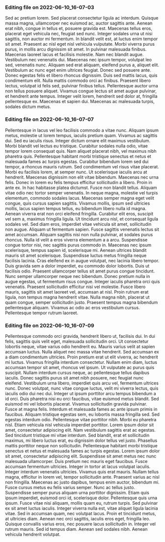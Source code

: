 

### Editing file on 2022-06-10_16-07-03

Sed ac pretium lorem. Sed placerat consectetur ligula ac interdum. Quisque massa magna, ullamcorper nec euismod ac, auctor sagittis ante. Aenean erat nibh, congue in tellus et, posuere gravida est. Maecenas tellus eros, placerat eget vehicula nec, feugiat sed nunc. Integer sodales urna ut nisi sagittis, non auctor mi fermentum. In blandit velit est, at luctus enim tempor sit amet. Praesent ac nisl eget nisl vehicula vulputate. Morbi viverra purus purus, in mollis arcu dignissim sit amet. In pulvinar malesuada finibus. Maecenas laoreet lacus et facilisis molestie. Nam nec blandit augue. Vestibulum nec venenatis dui. Maecenas nec ipsum tempor, volutpat leo sed, venenatis nunc. Aliquam sed erat aliquam, eleifend purus a, aliquet elit. Vestibulum ac nunc eget enim ultrices feugiat.
Donec sed posuere ante. Donec egestas felis et libero rhoncus dignissim. Duis sed mattis lacus, quis condimentum elit. Nulla mattis commodo orci ac finibus. Praesent libero lectus, volutpat id felis sed, pulvinar finibus tellus. Pellentesque auctor urna non tellus posuere aliquet. Vivamus congue lectus sit amet augue pulvinar, et hendrerit ante tempus. Integer velit lorem, hendrerit sed dolor at, fringilla pellentesque ex. Maecenas et sapien dui. Maecenas ac malesuada turpis, sodales dictum metus.




### Editing file on 2022-06-10_16-07-07

Pellentesque in lacus vel leo facilisis commodo a vitae nunc. Aliquam ipsum metus, molestie ut lorem tempus, iaculis pretium quam. Vivamus ac sagittis dui. Sed eu iaculis risus. Integer dictum ornare elit maximus vestibulum. Morbi blandit vel lectus eu tristique. Curabitur sodales nulla odio, vitae tempor lorem consequat quis. Nam aliquet placerat nibh, vel maximus nibh pharetra quis. Pellentesque habitant morbi tristique senectus et netus et malesuada fames ac turpis egestas. Curabitur bibendum lorem sed dui tempor, a rhoncus mauris rutrum. Sed condimentum vel risus vitae placerat. Morbi eu facilisis lorem, at semper nunc.
Ut scelerisque iaculis arcu at hendrerit. Maecenas dignissim non elit vitae bibendum. Maecenas nec urna felis. Donec in lorem eu felis tempus efficitur sollicitudin a libero. Proin in ante ex. In hac habitasse platea dictumst. Fusce non blandit tellus. Aliquam vitae odio nec tortor semper venenatis. In neque magna, molestie vel turpis elementum, commodo sodales lacus. Maecenas semper magna eget velit congue, quis cursus sapien sagittis. Vivamus mollis, ipsum sed ultricies mollis, lacus sapien tempus tellus, eu bibendum libero nulla id magna. Aenean viverra erat non orci eleifend fringilla. Curabitur elit eros, suscipit vel sem a, maximus fringilla ligula. Ut tincidunt arcu nisl, et consequat ligula sodales vel.
Sed diam eros, imperdiet vitae vehicula sit amet, sollicitudin non augue. Aliquam ut fermentum sapien. Fusce sagittis venenatis lectus sit amet accumsan. Aliquam sagittis nisi non nulla pulvinar, at sodales purus rhoncus. Nulla id velit a eros viverra elementum a a arcu. Suspendisse congue tortor nisi, nec sagittis purus commodo in. Maecenas nec ipsum scelerisque, tempus sapien id, scelerisque mi. Aenean ultrices blandit mauris sit amet scelerisque. Suspendisse luctus metus fringilla neque facilisis lacinia. Cras eleifend ex in augue volutpat, nec lacinia libero tempor.
Duis gravida sem a dolor imperdiet, eu commodo dolor lobortis. Duis ut facilisis odio. Praesent ullamcorper tellus sit amet purus congue tincidunt. Nunc semper ullamcorper neque nec bibendum. Donec pretium nulla in augue egestas, ut fermentum risus congue. Integer iaculis pharetra orci quis venenatis. Praesent sollicitudin efficitur nisi vel molestie. Fusce libero mauris, sagittis sit amet laoreet vel, accumsan at nisl. Proin rutrum erat ligula, non tempus magna hendrerit vitae. Nulla magna nibh, placerat ut quam congue, semper sollicitudin justo. Praesent tempus magna bibendum pellentesque aliquam. Vivamus ac odio ac eros vestibulum cursus. Pellentesque tempor rutrum laoreet.




### Editing file on 2022-06-10_16-07-09

Pellentesque commodo orci gravida, hendrerit libero ut, facilisis dui. In dui felis, sagittis quis velit eget, malesuada sollicitudin orci. Ut consectetur lobortis neque, vitae varius odio hendrerit eu. Mauris varius velit at sapien accumsan luctus. Nulla aliquet nec massa vitae hendrerit. Sed accumsan ex a diam condimentum ultricies. Proin pretium erat ut elit viverra, ac hendrerit mi luctus. Vivamus fringilla interdum consectetur. Nullam enim diam, luctus accumsan tempor sit amet, rhoncus vel ipsum. Ut vulputate ac purus quis suscipit. Nullam interdum cursus neque, ac pellentesque tellus dapibus iaculis. Donec sagittis purus sit amet nibh posuere, nec feugiat nunc eleifend.
Vestibulum urna libero, imperdiet quis arcu vel, fermentum ultrices nunc. Donec volutpat, nunc vitae congue luctus, velit mi viverra lectus, quis iaculis odio dui nec dui. Integer ut ipsum porttitor arcu tempus bibendum a id orci. Duis pharetra nisi eu orci faucibus, vitae euismod metus blandit. Sed euismod mi vel lobortis placerat. Vivamus sollicitudin gravida pulvinar. Fusce at magna felis. Interdum et malesuada fames ac ante ipsum primis in faucibus. Aliquam tristique egestas sem, eu lobortis massa fringilla sed. Sed egestas interdum odio. Pellentesque vitae porttitor nibh. Morbi eu pharetra nisl. Etiam vehicula nisl vehicula imperdiet porttitor.
Lorem ipsum dolor sit amet, consectetur adipiscing elit. Nam vestibulum sagittis erat ac egestas. Sed tincidunt tristique mi vitae interdum. Sed blandit, erat et sollicitudin maximus, mi libero luctus erat, eu dignissim dolor tellus vel justo. Phasellus mattis porttitor neque non sollicitudin. Pellentesque habitant morbi tristique senectus et netus et malesuada fames ac turpis egestas. Lorem ipsum dolor sit amet, consectetur adipiscing elit. Suspendisse sit amet metus nec nunc malesuada ullamcorper. Duis pretium nec mauris eget faucibus. Fusce accumsan fermentum ultricies. Integer in tortor at lacus volutpat iaculis. Integer interdum venenatis ultricies.
Vivamus quis erat mauris. Nullam tellus magna, efficitur in lorem vel, tempor sollicitudin ante. Praesent varius ac nisl non fringilla. Maecenas ac justo dapibus, tempus enim auctor, bibendum mi. Fusce cursus metus eu felis varius semper. Nunc ac tellus justo. Suspendisse semper purus aliquam urna porttitor dignissim. Etiam quis ipsum imperdiet, euismod orci id, scelerisque dolor. Pellentesque quis urna ipsum. Fusce vitae nisi aliquam, mollis quam eu, rutrum turpis. Sed pulvinar ex sit amet luctus iaculis. Integer viverra nulla est, vitae aliquet ligula lacinia vitae.
Sed in accumsan quam, nec volutpat lacus. Proin et tincidunt metus, at ultricies diam. Aenean nec orci sagittis, iaculis eros eget, fringilla leo. Quisque convallis varius eros, nec posuere lacus sollicitudin in. Integer vel rutrum mauris. Sed id tempus diam. Aenean sed sodales nibh. Aenean vehicula hendrerit volutpat.


